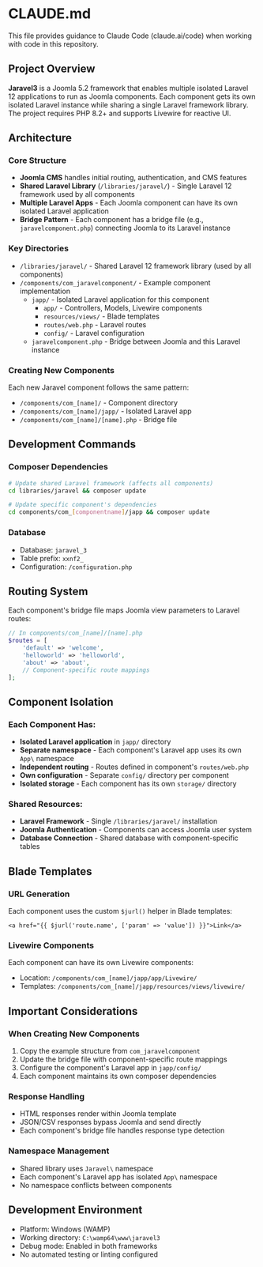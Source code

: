 # CLAUDE.md

This file provides guidance to Claude Code (claude.ai/code) when working with code in this repository.

## Project Overview

**Jaravel3** is a Joomla 5.2 framework that enables multiple isolated Laravel 12 applications to run as Joomla components. Each component gets its own isolated Laravel instance while sharing a single Laravel framework library. The project requires PHP 8.2+ and supports Livewire for reactive UI.

## Architecture

### Core Structure
- **Joomla CMS** handles initial routing, authentication, and CMS features
- **Shared Laravel Library** (`/libraries/jaravel/`) - Single Laravel 12 framework used by all components
- **Multiple Laravel Apps** - Each Joomla component can have its own isolated Laravel application
- **Bridge Pattern** - Each component has a bridge file (e.g., `jaravelcomponent.php`) connecting Joomla to its Laravel instance

### Key Directories
- `/libraries/jaravel/` - Shared Laravel 12 framework library (used by all components)
- `/components/com_jaravelcomponent/` - Example component implementation
  - `japp/` - Isolated Laravel application for this component
    - `app/` - Controllers, Models, Livewire components
    - `resources/views/` - Blade templates
    - `routes/web.php` - Laravel routes
    - `config/` - Laravel configuration
  - `jaravelcomponent.php` - Bridge between Joomla and this Laravel instance

### Creating New Components
Each new Jaravel component follows the same pattern:
- `/components/com_[name]/` - Component directory
- `/components/com_[name]/japp/` - Isolated Laravel app
- `/components/com_[name]/[name].php` - Bridge file

## Development Commands

### Composer Dependencies
```bash
# Update shared Laravel framework (affects all components)
cd libraries/jaravel && composer update

# Update specific component's dependencies
cd components/com_[componentname]/japp && composer update
```

### Database
- Database: `jaravel_3`
- Table prefix: `xxnf2_`
- Configuration: `/configuration.php`

## Routing System

Each component's bridge file maps Joomla view parameters to Laravel routes:
```php
// In components/com_[name]/[name].php
$routes = [
    'default' => 'welcome',
    'helloworld' => 'helloworld',
    'about' => 'about',
    // Component-specific route mappings
];
```

## Component Isolation

### Each Component Has:
- **Isolated Laravel application** in `japp/` directory
- **Separate namespace** - Each component's Laravel app uses its own `App\` namespace
- **Independent routing** - Routes defined in component's `routes/web.php`
- **Own configuration** - Separate `config/` directory per component
- **Isolated storage** - Each component has its own `storage/` directory

### Shared Resources:
- **Laravel Framework** - Single `/libraries/jaravel/` installation
- **Joomla Authentication** - Components can access Joomla user system
- **Database Connection** - Shared database with component-specific tables

## Blade Templates

### URL Generation
Each component uses the custom `$jurl()` helper in Blade templates:
```blade
<a href="{{ $jurl('route.name', ['param' => 'value']) }}">Link</a>
```

### Livewire Components
Each component can have its own Livewire components:
- Location: `/components/com_[name]/japp/app/Livewire/`
- Templates: `/components/com_[name]/japp/resources/views/livewire/`

## Important Considerations

### When Creating New Components
1. Copy the example structure from `com_jaravelcomponent`
2. Update the bridge file with component-specific route mappings
3. Configure the component's Laravel app in `japp/config/`
4. Each component maintains its own composer dependencies

### Response Handling
- HTML responses render within Joomla template
- JSON/CSV responses bypass Joomla and send directly
- Each component's bridge file handles response type detection

### Namespace Management
- Shared library uses `Jaravel\` namespace
- Each component's Laravel app has isolated `App\` namespace
- No namespace conflicts between components

## Development Environment

- Platform: Windows (WAMP)
- Working directory: `C:\wamp64\www\jaravel3`
- Debug mode: Enabled in both frameworks
- No automated testing or linting configured